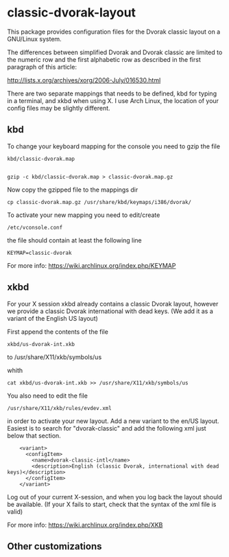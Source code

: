 classic-dvorak-layout
=====================
This package provides configuration files for the Dvorak classic layout on a GNU/Linux system.

The differences between simplified Dvorak and Dvorak classic are limited to the numeric row and the first alphabetic row as described in the first paragraph of this article:

http://lists.x.org/archives/xorg/2006-July/016530.html

There are two separate mappings that needs to be defined, kbd for typing in a terminal, and xkbd when using X. I use Arch Linux, the location of your config files may be slightly different.

kbd
---
To change your keyboard mapping for the console you need to gzip the file 

    kbd/classic-dvorak.map


    gzip -c kbd/classic-dvorak.map > classic-dvorak.map.gz

Now copy the gzipped file to the mappings dir

    cp classic-dvorak.map.gz /usr/share/kbd/keymaps/i386/dvorak/

To activate your new mapping you need to edit/create

    /etc/vconsole.conf

the file should contain at least the following line

    KEYMAP=classic-dvorak

For more info: https://wiki.archlinux.org/index.php/KEYMAP

xkbd
----
For your X session xkbd already contains a classic Dvorak layout, however we provide a classic Dvorak international with dead keys. (We add it as a variant of the English US layout)

First append the contents of the file
    
    xkbd/us-dvorak-int.xkb
    
to
    /usr/share/X11/xkb/symbols/us

whith

    cat xkbd/us-dvorak-int.xkb >> /usr/share/X11/xkb/symbols/us

You also need to edit the file
    
    /usr/share/X11/xkb/rules/evdev.xml

in order to activate your new layout.
Add a new variant to the en/US layout. Easiest is to search for "dvorak-classic" and add the following xml just below that section.

        <variant>
          <configItem>
            <name>dvorak-classic-intl</name>
            <description>English (classic Dvorak, international with dead keys)</description>
          </configItem>
        </variant>

Log out of your current X-session, and when you log back the layout should be available. (If your X fails to start, check that the syntax of the xml file is valid)

For more info: https://wiki.archlinux.org/index.php/XKB

Other customizations
--------------------
